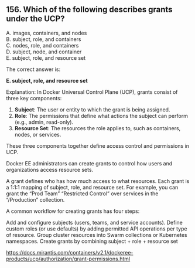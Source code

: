 ## 156. Which of the following describes grants under the UCP?
A. images, containers, and nodes  
B. subject, role, and containers  
C. nodes, role, and containers  
D. subject, node, and container  
E. subject, role, and resource set  

The correct answer is:

**E. subject, role, and resource set**

Explanation:
In Docker Universal Control Plane (UCP), grants consist of three key components:
1. **Subject**: The user or entity to which the grant is being assigned.
2. **Role**: The permissions that define what actions the subject can perform (e.g., admin, read-only).
3. **Resource Set**: The resources the role applies to, such as containers, nodes, or services.

These three components together define access control and permissions in UCP.



Docker EE administrators can create grants to control how users and organizations access resource sets.

A grant defines who has how much access to what resources. Each grant is a 1:1:1 mapping of subject, role, and resource set. For example, you can grant the “Prod Team” “Restricted Control” over services in the “/Production” collection.

A common workflow for creating grants has four steps:

Add and configure subjects (users, teams, and service accounts).
Define custom roles (or use defaults) by adding permitted API operations per type of resource.
Group cluster resources into Swarm collections or Kubernetes namespaces.
Create grants by combining subject + role + resource set

https://docs.mirantis.com/containers/v2.1/dockeree-products/ucp/authorization/grant-permissions.html
